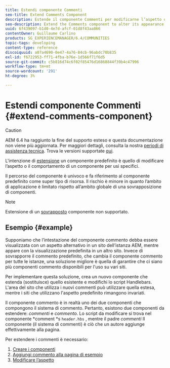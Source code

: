 ```yaml
---
title: Estendi componente Commenti
seo-title: Extend Comments Component
description: Estende il componente Commenti per modificarne l’aspetto o il comportamento per usi specifici
seo-description: Extend the Comments component to alter its appearance or behavior for specific uses
uuid: 6f439097-b1d0-4e7d-afcf-01d8f43aa866
contentOwner: Guillaume Carlino
products: SG_EXPERIENCEMANAGER/6.4/COMMUNITIES
topic-tags: developing
content-type: reference
discoiquuid: a07a4690-0e47-4a76-84cb-96abdc70b835
exl-id: f6722953-ff71-4fba-b76e-1d566f71f6d5
source-git-commit: c5b816d74c6f02f85476d16868844f39b4c47996
workflow-type: tm+mt
source-wordcount: '291'
ht-degree: 3%

---
```


# Estendi componente Commenti {#extend-comments-component}

>[!CAUTION]
>
>AEM 6.4 ha raggiunto la fine del supporto esteso e questa documentazione non viene più aggiornata. Per maggiori dettagli, consulta la nostra [periodi di assistenza tecnica](https://helpx.adobe.com/it/support/programs/eol-matrix.html). Trova le versioni supportate [qui](https://experienceleague.adobe.com/docs/).

L&#39;intenzione di [estensione](client-customize.md#extensions) un componente predefinito è quello di modificare l’aspetto o il comportamento di un componente per usi specifici.

Il percorso del componente è univoco e fa riferimento al componente predefinito come super tipo di risorsa. Il rischio è minore in quanto l’ambito di applicazione è limitato rispetto all’ambito globale di una sovrapposizione di componenti.

>[!NOTE]
>
>Estensione di un [sovrapposto](client-customize.md#overlays) componente non supportato.

## Esempio {#example}

Supponiamo che l’intestazione del componente commento debba essere visualizzata con un aspetto alternativo in un sito dell’istanza AEM, mentre appare con la visualizzazione predefinita in un altro sito. Invece di sovrapporre il commento predefinito, che cambia il componente commento per tutte le istanze, una soluzione migliore è quella di garantire che ci siano più componenti commento disponibili per l&#39;uso su vari siti.

Per implementare questa soluzione, crea un nuovo componente che estenda (sostituisce) quello esistente e modifichi lo script Handlebars. L&#39;area del sito che utilizza i nuovi commenti può utilizzare quella estesa, mentre i siti che utilizzano l&#39;aspetto predefinito rimangono invariati.

Il componente commento è in realtà uno dei due componenti che compongono il sistema di commento. Pertanto, esistono due componenti da estendere: *commenti* e *commento*. Lo script da modificare si trova nel componente *comment *s `header.hbs` , mentre il padre *commenti* Il componente (il sistema di commenti) è ciò che un autore aggiunge effettivamente alla pagina.

Per estendere i commenti è necessario:

1. [Creare i componenti](extend-create-components.md)
1. [Aggiungi commento alla pagina di esempio](extend-sample-page.md)
1. [Modificare l’aspetto](extend-alter-appearance.md)
